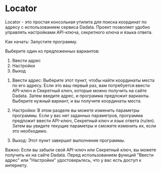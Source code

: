 # Locator
Locator - это простая консольная утилита для поиска координат по адресу с использованием сервиса Dadata. Проект позволяет удобно управлять настройками API-ключа, секретного ключа и языка ответа.

Как начать:
Запустите программу.

Выберите один из предложенных вариантов:
1) Ввести адрес
2) Настройки
3) Выход

1. Ввести адрес:
Выберите этот пункт, чтобы найти координаты места по его адресу.
Если это ваш первый раз, вам потребуется ввести API-ключ и Секретный ключ, которые можно получить на сайте Dadata.
Затем введите адрес, и программа предложит варианты. Выберите нужный вариант, и вы получите координаты места.

2. Настройки:
В этом разделе вы можете изменить параметры программы.
Если у вас нет заданных параметров, программа предложит ввести API-ключ, Секретный ключ и язык ответа (ru/en).
Затем вы увидите текущие параметры и сможете изменить их, если это необходимо.

3. Выход:
Этот пункт завершит выполнение программы.

Важно:
Если вы забыли свой API-ключ или Секретный ключ, вы можете получить их на сайте Dadata.
Перед использованием функций "Ввести адрес" или "Настройки" удостоверьтесь, что у вас есть доступ к интернету.
